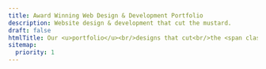 ```yaml
---
title: Award Winning Web Design & Development Portfolio
description: Website design & development that cut the mustard.
draft: false
htmlTitle: Our <u>portfolio</u><br/>designs that cut<br/>the <span class="type-serif">mustard*</span>
sitemap:
  priority: 1
---
```

